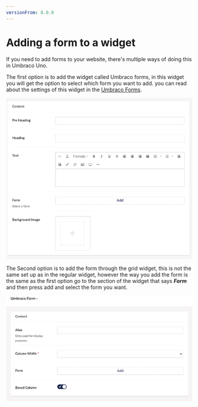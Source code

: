 ```yaml
---
versionFrom: 8.0.0
---
```


# Adding a form to a widget

If you need to add forms to your website, there's multiple ways of doing this in Umbraco Uno.

The first option is to add the widget called Umbraco forms, in this widget you will get the option to select which form you want to add. you can read about the settings of this widget in the [Umbraco Forms](../../Widgets/Umbraco-Form).

![Regular Umbraco Forms](images/Regular-form.png)

The Second option is to add the form through the grid widget, this is not the same set up as in the regular widget, however the way you add the form is the same as the first option go to the section of the widget that says ***Form*** and then press add and select the form you want.

![Grid Umbraco Forms](images/Grid-forms.png)
